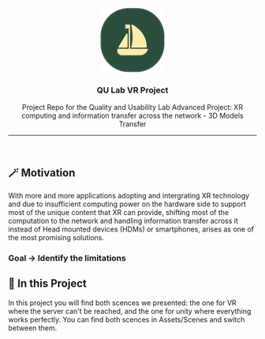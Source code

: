 <div align="center">
   <img src=".github/assets/images/logo.svg" height="130px" alt="QU Lab XR Project">

**<h3>QU Lab VR Project</h3>**

   <p align="center">
   Project Repo for the Quality and Usability Lab Advanced Project: XR computing and information transfer
across the network - 3D Models Transfer
   </p>

</div>

---

<br>

## 🪄 Motivation

With more and more applications adopting and intergrating XR technology and due to insufficient computing power on the hardware side to support most of the unique content that XR can provide, shifting most of the computation to the network and handling information transfer across it instead of Head mounted devices (HDMs) or smartphones, arises as one of the most promising solutions.

### Goal -> Identify the limitations

## 📂 In this Project

In this project you will find both scences we presented: the one for VR where the server can't be reached, and the one for unity where everything works perfectly. You can find both scences in Assets/Scenes and switch between them. 
